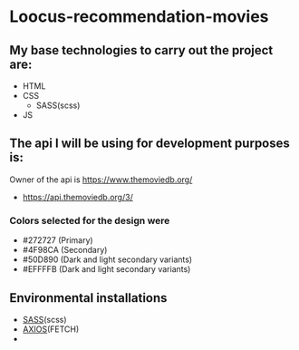 # Loocus-recommendation-movies

## My base technologies to carry out the project are:
- HTML
- CSS
  - SASS(scss)
- JS
  
## The api I will be using for development purposes is:

Owner of the api is https://www.themoviedb.org/
- https://api.themoviedb.org/3/

### Colors selected for the design were 
- #272727 (Primary)
- #4F98CA (Secondary)
- #50D890 (Dark and light secondary variants)
- #EFFFFB (Dark and light secondary variants)


## Environmental installations
- [SASS](https://sass-lang.com/install)(scss)
- [AXIOS](https://www.npmjs.com/package/axios)(FETCH)
- 